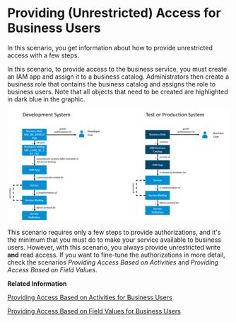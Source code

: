 <!-- loio41f363976a5e44fcbcadd7bc2a1669de -->

# Providing \(Unrestricted\) Access for Business Users

In this scenario, you get information about how to provide unrestricted access with a few steps.



In this scenario, to provide access to the business service, you must create an IAM app and assign it to a business catalog. Administrators then create a business role that contains the business catalog and assigns the role to business users. Note that all objects that need to be created are highlighted in dark blue in the graphic.

![](images/Authorization_Concept_Full_Access_dbf6822.png)

This scenario requires only a few steps to provide authorizations, and it's the minimum that you must do to make your service available to business users. However, with this scenario, you always provide unrestricted write **and** read access. If you want to fine-tune the authorizations in more detail, check the scenarios *Providing Access Based on Activities* and *Providing Access Based on Field Values*.

**Related Information**  


[Providing Access Based on Activities for Business Users](providing-access-based-on-activities-for-business-users-f070f5d.md "In this scenario, you provide access depending on what the user should be allowed to do, for example, read or write access.")

[Providing Access Based on Field Values for Business Users](providing-access-based-on-field-values-for-business-users-d60c7fb.md "You can enable access to a service in such a way that it's dependent on the field values of a business object. As a result, business users can view or change only business object instances where the field values match their authorizations.")

